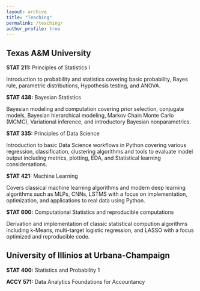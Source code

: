 ```yaml
---
layout: archive
title: "Teaching"
permalink: /teaching/
author_profile: true
---
```


## Texas A&M University
__STAT 211:__ Principles of Statistics I

Introduction to probability and statistics covering basic probability, Bayes rule, parametric distributions, Hypothesis testing, and ANOVA.

__STAT 438:__ Bayesian Statistics

Bayesian modeling and computation covering prior selection, conjugate models, Bayesian hierarchical modeling, Markov Chain Monte Carlo (MCMC), Variational inference, and introductory Bayesian nonparametrics.

__STAT 335:__ Principles of Data Science

Introduction to basic Data Science workflows in Python covering various regression, classification, clustering algorithms and tools to evaluate model output including metrics, plotting, EDA, and Statistical learning considersations.

__STAT 421:__ Machine Learning

Covers classical machine learning algorithms and modern deep learning algorithms such as MLPs, CNNs, LSTMS with a focus on implementation, optimization, and applications to real data using Python.

__STAT 600:__ Computational Statistics and reproducible computations

Derivation and implementation of classic statistical compution algorithms including k-Means, multi-target logistic regression, and LASSO with a focus optimized and reproducible code.

## University of Illinios at Urbana-Champaign
__STAT 400:__ Statistics and Probability 1

__ACCY 571:__ Data Analytics Foundations for Accountancy
